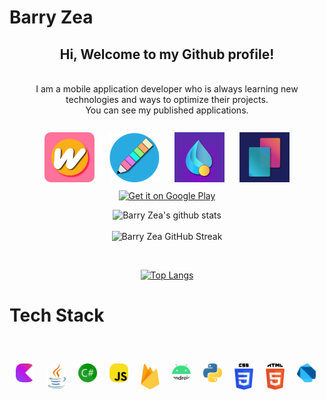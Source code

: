 # Barry Zea

<div align="center">
<h2> Hi, Welcome to my Github profile!</h2>
<br />
I am a mobile application developer who is always learning new technologies and ways to optimize their projects.
<br />
  You can see my published applications.
<br/>
<br/>
<a href="https://play.google.com/store/apps/details?id=com.barryzea.wallhaven&hl=es&gl=US">
<img src="https://github.com/hall9zeha/WallNice-Wallpapers/blob/main/Resources/wallnice_icon.png" 
     width="80" hspace="10" vspace="10" style="border-radius: 10px 10px 10px 10px"></a>
<a href="https://play.google.com/store/apps/details?id=com.BarryZea.XamiNote&hl=es&gl=US">
<img src="https://github.com/hall9zeha/XamiNote/blob/main/Resources/playstore_icon_xami_redondo.png" 
     width="80" hspace="10" vspace="10"></a>
<a href="https://play.google.com/store/apps/details?id=com.barryzea.appweather">
<img src="https://github.com/hall9zeha/NimboWeather/blob/main/Resources/nimboWeather_icon_playStore.png" 
     width="80" hspace="10" vspace="10"></a>
<a href="https://play.google.com/store/apps/details?id=com.barryzea.unsplashapp">
<img src="https://github.com/hall9zeha/UnsplashAndWallhaven-Wallpapers/blob/main/Resources/wallpapers_icon.png" 
     width="80" height="80" hspace="10" vspace="10"></a>
<br/>
<a href="https://play.google.com/store/apps/developer?id=Barry+Zea+H.">
    <img alt="Get it on Google Play"
        height="80"
        src="https://play.google.com/intl/en_us/badges/images/generic/en_badge_web_generic.png" />
</a> 


![Barry Zea's github stats](https://github-readme-stats.vercel.app/api?username=hall9zeha&show_icons=true&theme=merko)  
<br />
![Barry Zea GitHub Streak](https://github-readme-streak-stats.herokuapp.com/?user=hall9zeha&theme=tokyonight)

<br />

[![Top Langs](https://github-readme-stats.vercel.app/api/top-langs?username=hall9zeha&layout=compact&theme=radical)](https://github.com/anuraghazra/github-readme-stats)

</div>

# Tech Stack
<br />
<div align="center">
<img src="https://github.com/hall9zeha/hall9zeha/blob/main/svgs/kotlin-icon.svg" align="left"
     width="30" hspace="10" vspace="10" style="border-radius: 10px 10px 10px 10px">
     
<img src="https://github.com/hall9zeha/hall9zeha/blob/main/svgs/java.svg" align="left"
     width="30" hspace="10" vspace="10" style="border-radius: 10px 10px 10px 10px">

<img src="https://github.com/hall9zeha/hall9zeha/blob/main/svgs/c-sharp.svg" align="left"
     width="30" hspace="10" vspace="10" style="border-radius: 10px 10px 10px 10px">

<img src="https://github.com/hall9zeha/hall9zeha/blob/main/svgs/javascript.svg" align="left"
     width="30" hspace="10" vspace="10" style="border-radius: 10px 10px 10px 10px">

<img src="https://github.com/hall9zeha/hall9zeha/blob/main/svgs/firebase.svg" align="left"
     width="30" hspace="10" vspace="10" style="border-radius: 10px 10px 10px 10px">
     
<img src="https://github.com/hall9zeha/hall9zeha/blob/main/svgs/android-vertical.svg" align="left"
     width="30" hspace="10" vspace="10" style="border-radius: 10px 10px 10px 10px">
     
<img src="https://github.com/hall9zeha/hall9zeha/blob/main/svgs/python.svg" align="left"
     width="30" hspace="10" vspace="10" style="border-radius: 10px 10px 10px 10px">

<img src="https://github.com/hall9zeha/hall9zeha/blob/main/svgs/css-3.svg" align="left"
     width="30" hspace="10" vspace="10" style="border-radius: 10px 10px 10px 10px">

<img src="https://github.com/hall9zeha/hall9zeha/blob/main/svgs/html-5.svg" align="left"
     width="30" hspace="10" vspace="10" style="border-radius: 10px 10px 10px 10px">


<img src="https://github.com/hall9zeha/hall9zeha/blob/main/svgs/dart.svg" align="left"
     width="30" hspace="10" vspace="10" style="border-radius: 10px 10px 10px 10px">
</div>




